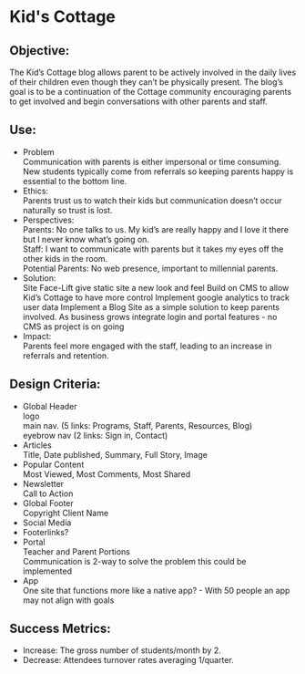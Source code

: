 # Kid's Cottage

## Objective:
The Kid’s Cottage blog allows parent to be actively involved in the daily lives of their children even though they can’t be physically present. The blog’s goal is to be a continuation of the Cottage community encouraging parents to get involved and begin conversations with other parents and staff.


## Use:
 - Problem <br>
 Communication with parents is either impersonal or time consuming. New students typically come from referrals so keeping parents happy is essential to the bottom line.
 - Ethics: <br>
Parents trust us to watch their kids but communication doesn’t occur naturally so trust is lost.
 - Perspectives:<br>
Parents: No one talks to us. My kid’s are really happy and I love it there but I never know what’s going on. <br>
Staff: I want to communicate with parents but it takes my eyes off the other kids in the room.<br>
Potential Parents: No web presence, important to millennial parents.
 - Solution: <br>
Site Face-Lift give static site a new look and feel
Build on CMS to allow Kid’s Cottage to have more control
Implement google analytics to track user data
Implement a Blog Site as a simple solution to keep parents involved.
As business grows integrate login and portal features - no CMS as project is on going
 - Impact: <br>
 Parents feel more engaged with the staff, leading to an increase in referrals and retention.

## Design Criteria:
- Global Header<br>
  logo<br>
  main nav. (5 links: Programs, Staff, Parents, Resources, Blog)<br>
  eyebrow nav (2 links: Sign in, Contact)
- Articles<br>
  Title, Date published, Summary, Full Story, Image
- Popular Content<br>
  Most Viewed, Most Comments, Most Shared
- Newsletter<br>
  Call to Action
- Global Footer <br>
  Copyright Client Name
- Social Media
- Footerlinks?
- Portal<br>
  Teacher and Parent Portions<br>
  Communication is 2-way to solve the problem this could be implemented
- App<br>
One site that functions more like a native app? - With 50 people an app may not align with goals

## Success Metrics:
- Increase: The gross number of students/month by 2.
- Decrease: Attendees turnover rates averaging 1/quarter.
